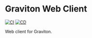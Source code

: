 # Graviton Web Client

[![CI](https://github.com/shivanshkc/graviton-web-client/actions/workflows/ci.yaml/badge.svg)](https://github.com/shivanshkc/graviton-web-client/actions/workflows/ci.yaml)
[![CD](https://github.com/shivanshkc/graviton-web-client/actions/workflows/cd.yaml/badge.svg)](https://github.com/shivanshkc/graviton-web-client/actions/workflows/cd.yaml)

Web client for Graviton.
